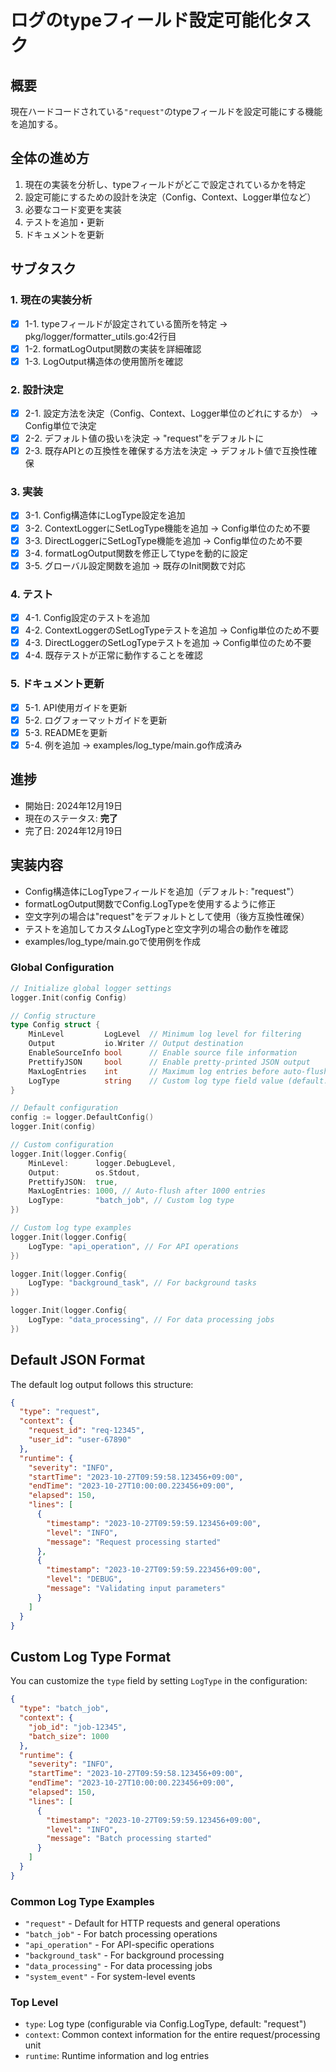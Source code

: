 # ログのtypeフィールド設定可能化タスク

## 概要
現在ハードコードされている`"request"`のtypeフィールドを設定可能にする機能を追加する。

## 全体の進め方
1. 現在の実装を分析し、typeフィールドがどこで設定されているかを特定
2. 設定可能にするための設計を決定（Config、Context、Logger単位など）
3. 必要なコード変更を実装
4. テストを追加・更新
5. ドキュメントを更新

## サブタスク

### 1. 現在の実装分析
- [x] 1-1. typeフィールドが設定されている箇所を特定 → pkg/logger/formatter_utils.go:42行目
- [x] 1-2. formatLogOutput関数の実装を詳細確認
- [x] 1-3. LogOutput構造体の使用箇所を確認

### 2. 設計決定
- [x] 2-1. 設定方法を決定（Config、Context、Logger単位のどれにするか） → Config単位で決定
- [x] 2-2. デフォルト値の扱いを決定 → "request"をデフォルトに
- [x] 2-3. 既存APIとの互換性を確保する方法を決定 → デフォルト値で互換性確保

### 3. 実装
- [x] 3-1. Config構造体にLogType設定を追加
- [x] 3-2. ContextLoggerにSetLogType機能を追加 → Config単位のため不要
- [x] 3-3. DirectLoggerにSetLogType機能を追加 → Config単位のため不要
- [x] 3-4. formatLogOutput関数を修正してtypeを動的に設定
- [x] 3-5. グローバル設定関数を追加 → 既存のInit関数で対応

### 4. テスト
- [x] 4-1. Config設定のテストを追加
- [x] 4-2. ContextLoggerのSetLogTypeテストを追加 → Config単位のため不要
- [x] 4-3. DirectLoggerのSetLogTypeテストを追加 → Config単位のため不要
- [x] 4-4. 既存テストが正常に動作することを確認

### 5. ドキュメント更新
- [x] 5-1. API使用ガイドを更新
- [x] 5-2. ログフォーマットガイドを更新
- [x] 5-3. READMEを更新
- [x] 5-4. 例を追加 → examples/log_type/main.go作成済み

## 進捗
- 開始日: 2024年12月19日
- 現在のステータス: **完了**
- 完了日: 2024年12月19日

## 実装内容
- Config構造体にLogTypeフィールドを追加（デフォルト: "request"）
- formatLogOutput関数でConfig.LogTypeを使用するように修正
- 空文字列の場合は"request"をデフォルトとして使用（後方互換性確保）
- テストを追加してカスタムLogTypeと空文字列の場合の動作を確認
- examples/log_type/main.goで使用例を作成

### Global Configuration
```go
// Initialize global logger settings
logger.Init(config Config)

// Config structure
type Config struct {
    MinLevel         LogLevel  // Minimum log level for filtering
    Output           io.Writer // Output destination
    EnableSourceInfo bool      // Enable source file information
    PrettifyJSON     bool      // Enable pretty-printed JSON output
    MaxLogEntries    int       // Maximum log entries before auto-flush (0 = no limit)
    LogType          string    // Custom log type field value (default: "request")
}

// Default configuration
config := logger.DefaultConfig()
logger.Init(config)

// Custom configuration
logger.Init(logger.Config{
    MinLevel:      logger.DebugLevel,
    Output:        os.Stdout,
    PrettifyJSON:  true,
    MaxLogEntries: 1000, // Auto-flush after 1000 entries
    LogType:       "batch_job", // Custom log type
})

// Custom log type examples
logger.Init(logger.Config{
    LogType: "api_operation", // For API operations
})

logger.Init(logger.Config{
    LogType: "background_task", // For background tasks
})

logger.Init(logger.Config{
    LogType: "data_processing", // For data processing jobs
})
```

## Default JSON Format

The default log output follows this structure:

```json
{
  "type": "request",
  "context": {
    "request_id": "req-12345",
    "user_id": "user-67890"
  },
  "runtime": {
    "severity": "INFO",
    "startTime": "2023-10-27T09:59:58.123456+09:00",
    "endTime": "2023-10-27T10:00:00.223456+09:00",
    "elapsed": 150,
    "lines": [
      {
        "timestamp": "2023-10-27T09:59:59.123456+09:00",
        "level": "INFO",
        "message": "Request processing started"
      },
      {
        "timestamp": "2023-10-27T09:59:59.223456+09:00",
        "level": "DEBUG",
        "message": "Validating input parameters"
      }
    ]
  }
}
```

## Custom Log Type Format

You can customize the `type` field by setting `LogType` in the configuration:

```json
{
  "type": "batch_job",
  "context": {
    "job_id": "job-12345",
    "batch_size": 1000
  },
  "runtime": {
    "severity": "INFO",
    "startTime": "2023-10-27T09:59:58.123456+09:00",
    "endTime": "2023-10-27T10:00:00.223456+09:00",
    "elapsed": 150,
    "lines": [
      {
        "timestamp": "2023-10-27T09:59:59.123456+09:00",
        "level": "INFO",
        "message": "Batch processing started"
      }
    ]
  }
}
```

### Common Log Type Examples
- `"request"` - Default for HTTP requests and general operations
- `"batch_job"` - For batch processing operations
- `"api_operation"` - For API-specific operations
- `"background_task"` - For background processing
- `"data_processing"` - For data processing jobs
- `"system_event"` - For system-level events

### Top Level
- `type`: Log type (configurable via Config.LogType, default: "request")
- `context`: Common context information for the entire request/processing unit
- `runtime`: Runtime information and log entries
